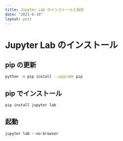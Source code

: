 ```yaml
---
title: Jupyter Lab のインストールと設定
date: "2021-6-10"
layout: post
---
```


# Jupyter Lab のインストール

## pip の更新
```sh
python -m pip install --upgrade pip
```

## pip でインストール
```sh
pip install jupyter lab
```

## 起動
```
jupyter lab --no-browser
```